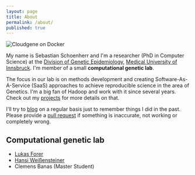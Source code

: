 ```yaml
---
layout: page
title: About
permalink: /about/
published: true
---
```

<p align="left">
  <img src="http://seppinho.github.io/images/seb.jpg" alt="Cloudgene on Docker"/>
</p>

My name is Sebastian Schoenherr and I'm a researcher (PhD in Computer Science) at the [Division of Genetic Epidemiology](http://genepi.i-med.ac.at), [Medical University of Innsbruck](http://www.i-med.ac.at). I'm member of a small **computational genetic lab**.

The focus in our lab is on methods development and creating Software-As-A-Service (SaaS) approaches to achieve reproducible science in the area of Genetics. I'm a big fan of Hadoop and work with it since several years. 
Check out my [projects](http://seppinho.github.io/projects) for more details on that.

I'll try to [blog](http://seppinho.github.io/) on a regular basis just to remember things I did in the past.
Please provide a [pull request](https://github.com/seppinho/seppinho.github.io) if something is inaccurate, not working or completely wrong.

## Computational genetic lab
- [Lukas Forer](http://www.forer.it)
- [Hansi Weißensteiner](http://haplogrep.uibk.ac.at/blog)
- Clemens Banas (Master Student)
